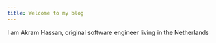 ```yaml
---
title: Welcome to my blog
---
```


I am Akram Hassan, original software engineer living in the Netherlands

